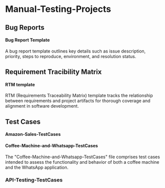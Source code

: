 # Manual-Testing-Projects
## Bug Reports
<h4>Bug Report Template</h4>
A bug report template outlines key details such as issue description, priority, steps to reproduce, environment, and resolution status. 

## Requirement Tracibility Matrix
<h4>RTM template</h4>
RTM (Requirements Traceability Matrix) template tracks the relationship between requirements and project artifacts for thorough coverage and alignment in software development.

## Test Cases
<h4>Amazon-Sales-TestCases</h4>
<h4>Coffee-Machine-and-Whatsapp-TestCases</h4>
The "Coffee-Machine-and-Whatsapp-TestCases" file comprises test cases intended to assess the functionality and behavior of both a coffee machine and the WhatsApp application.

### API-Testing-TestCases
   

 
   

